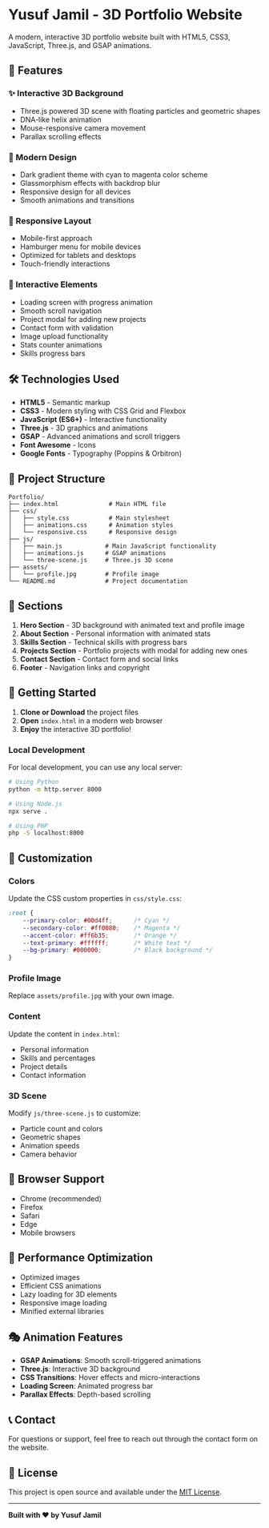 # Yusuf Jamil - 3D Portfolio Website

A modern, interactive 3D portfolio website built with HTML5, CSS3, JavaScript, Three.js, and GSAP animations.

## 🌟 Features

### ✨ Interactive 3D Background
- Three.js powered 3D scene with floating particles and geometric shapes
- DNA-like helix animation
- Mouse-responsive camera movement
- Parallax scrolling effects

### 🎨 Modern Design
- Dark gradient theme with cyan to magenta color scheme
- Glassmorphism effects with backdrop blur
- Responsive design for all devices
- Smooth animations and transitions

### 📱 Responsive Layout
- Mobile-first approach
- Hamburger menu for mobile devices
- Optimized for tablets and desktops
- Touch-friendly interactions

### 🚀 Interactive Elements
- Loading screen with progress animation
- Smooth scroll navigation
- Project modal for adding new projects
- Contact form with validation
- Image upload functionality
- Stats counter animations
- Skills progress bars

## 🛠️ Technologies Used

- **HTML5** - Semantic markup
- **CSS3** - Modern styling with CSS Grid and Flexbox
- **JavaScript (ES6+)** - Interactive functionality
- **Three.js** - 3D graphics and animations
- **GSAP** - Advanced animations and scroll triggers
- **Font Awesome** - Icons
- **Google Fonts** - Typography (Poppins & Orbitron)

## 📁 Project Structure

```
Portfolio/
├── index.html              # Main HTML file
├── css/
│   ├── style.css           # Main stylesheet
│   ├── animations.css      # Animation styles
│   └── responsive.css      # Responsive design
├── js/
│   ├── main.js            # Main JavaScript functionality
│   ├── animations.js      # GSAP animations
│   └── three-scene.js     # Three.js 3D scene
├── assets/
│   └── profile.jpg        # Profile image
└── README.md              # Project documentation
```

## 🎯 Sections

1. **Hero Section** - 3D background with animated text and profile image
2. **About Section** - Personal information with animated stats
3. **Skills Section** - Technical skills with progress bars
4. **Projects Section** - Portfolio projects with modal for adding new ones
5. **Contact Section** - Contact form and social links
6. **Footer** - Navigation links and copyright

## 🚀 Getting Started

1. **Clone or Download** the project files
2. **Open** `index.html` in a modern web browser
3. **Enjoy** the interactive 3D portfolio!

### Local Development

For local development, you can use any local server:

```bash
# Using Python
python -m http.server 8000

# Using Node.js
npx serve .

# Using PHP
php -S localhost:8000
```

## 🎨 Customization

### Colors
Update the CSS custom properties in `css/style.css`:

```css
:root {
    --primary-color: #00d4ff;      /* Cyan */
    --secondary-color: #ff0080;    /* Magenta */
    --accent-color: #ff6b35;       /* Orange */
    --text-primary: #ffffff;       /* White text */
    --bg-primary: #000000;         /* Black background */
}
```

### Profile Image
Replace `assets/profile.jpg` with your own image.

### Content
Update the content in `index.html`:
- Personal information
- Skills and percentages
- Project details
- Contact information

### 3D Scene
Modify `js/three-scene.js` to customize:
- Particle count and colors
- Geometric shapes
- Animation speeds
- Camera behavior

## 📱 Browser Support

- Chrome (recommended)
- Firefox
- Safari
- Edge
- Mobile browsers

## 🔧 Performance Optimization

- Optimized images
- Efficient CSS animations
- Lazy loading for 3D elements
- Responsive image loading
- Minified external libraries

## 🎭 Animation Features

- **GSAP Animations**: Smooth scroll-triggered animations
- **Three.js**: Interactive 3D background
- **CSS Transitions**: Hover effects and micro-interactions
- **Loading Screen**: Animated progress bar
- **Parallax Effects**: Depth-based scrolling

## 📞 Contact

For questions or support, feel free to reach out through the contact form on the website.

## 📄 License

This project is open source and available under the [MIT License](LICENSE).

---

**Built with ❤️ by Yusuf Jamil** 